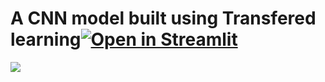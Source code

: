 # A CNN model  built using Transfered learning[![Open in Streamlit](https://static.streamlit.io/badges/streamlit_badge_black_white.svg)](https://share.streamlit.io/mredith007/crack_detection_transfered_learning/app.py)


<img src="https://www.researchgate.net/profile/Huy_Tien_Nguyen/publication/321259272/figure/download/fig3/AS:572716869787648@1513557750080/Illustration-of-our-CNN-model-for-sentiment-analysis-Given-a-sequence-of-d-dimension.png](https://www.researchgate.net/profile/Jaime-Lloret/publication/319569635/figure/fig3/AS:536788378677248@1504991730947/Deep-learning-CNN-model.png" >

